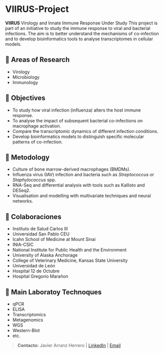# VIIRUS-Project
**VIIRUS**  Virology and Innate Immune Response Under Study
This project is part of an initiative to study the immune response to viral and bacterial infections. The aim is to better understand the mechanisms of co-infection and to develop bioinformatics tools to analyse transcriptomes in cellular models.

## 🔬 Areas of Research

- Virology
- Microbiology
- Immunology 

## 🎯 Objectives

- To study how viral infection (influenza) alters the host immune response.
- To analyse the impact of subsequent bacterial co-infections on macrophage activation.
- Compare the transcriptomic dynamics of different infection conditions.
- Develop bioinformatics models to distinguish specific molecular patterns of co-infection.

 ## 🔬 Metodology

- Culture of bone marrow-derived macrophages (BMDMs).
- Influenza virus (IAV) infection and bacteria such as *Streptococcus* or *Staphylococcus* spp.
- RNA-Seq and differential analysis with tools such as Kallisto and DESeq2.
- Visualisation and modelling with multivariate techniques and neural networks.

## 🤝 Colaboraciones

- Instituto de Salud Carlos III
- Universidad San Pablo CEU
- Icahn School of Medicine at Mount Sinai
- INIA-CSIC
- National Institute for Public Health and the Environment
- University of Alaska Anchorage
- College of Veterinary Medicine, Kansas State University
- Universidad de León
- Hospital 12 de Octubre
- Hospital Gregorio Marañon

## 🧩 Main Laboratoy Technoques
- qPCR
- ELISA
- Transcriptomics
- Metagenomics
- WGS
- Western-Blot
- etc.  

> **Contacto:** Javier Arranz Herrero | [LinkedIn](https://www.linkedin.com) | [Email](mailto:j.arranzherrero@gmail.com)
